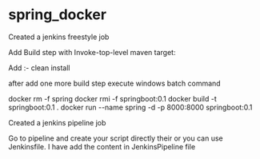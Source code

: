 # spring_docker

Created a jenkins freestyle job 

Add Build step with Invoke-top-level maven target:

Add :-  clean install

after add one more build step execute windows batch command

docker rm -f spring
docker rmi -f springboot:0.1
docker build -t springboot:0.1 .
docker run --name spring -d -p 8000:8000 springboot:0.1


Created a jenkins pipeline job 

Go to pipeline and create your script directly their or you can use Jenkinsfile. I have add the content in JenkinsPipeline file
